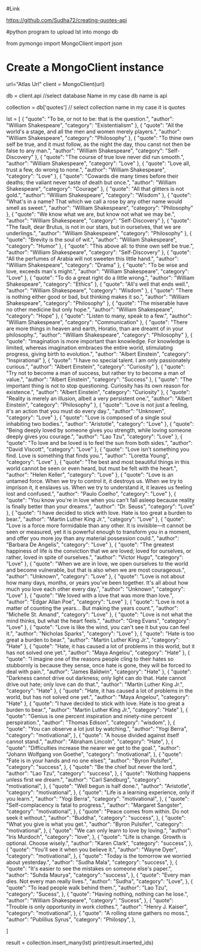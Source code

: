 #Link

https://github.com/Sudha72/creating-quotes-api


#python program to upload lst into mongo db

from pymongo import MongoClient
import json

# Create a MongoClient instance
url="Atlas Url"
client = MongoClient(url)


db = client.api    //select database Name in my case db name is api


collection = db['quotes']  // select collection name in my case it is quotes

lst = [
    {
      "quote": "To be, or not to be: that is the question.",
      "author": "William Shakespeare",
      "category": "Existentialism"
    },
    {
      "quote": "All the world's a stage, and all the men and women merely players.",
      "author": "William Shakespeare",
      "category": "Philosophy"
    },
    {
      "quote": "To thine own self be true, and it must follow, as the night the day, thou canst not then be false to any man.",
      "author": "William Shakespeare",
      "category": "Self-Discovery"
    },
    {
      "quote": "The course of true love never did run smooth.",
      "author": "William Shakespeare",
      "category": "Love"
    },
    {
      "quote": "Love all, trust a few, do wrong to none.",
      "author": "William Shakespeare",
      "category": "Love"
    },
    {
      "quote": "Cowards die many times before their deaths; the valiant never taste of death but once.",
      "author": "William Shakespeare",
      "category": "Courage"
    },
    {
      "quote": "All that glitters is not gold.",
      "author": "William Shakespeare",
      "category": "Wisdom"
    },
    {
      "quote": "What's in a name? That which we call a rose by any other name would smell as sweet.",
      "author": "William Shakespeare",
      "category": "Philosophy"
    },
    {
      "quote": "We know what we are, but know not what we may be.",
      "author": "William Shakespeare",
      "category": "Self-Discovery"
    },
    {
      "quote": "The fault, dear Brutus, is not in our stars, but in ourselves, that we are underlings.",
      "author": "William Shakespeare",
      "category": "Philosophy"
    },
    {
      "quote": "Brevity is the soul of wit.",
      "author": "William Shakespeare",
      "category": "Humor"
    },
    {
      "quote": "This above all: to thine own self be true.",
      "author": "William Shakespeare",
      "category": "Self-Discovery"
    },
    {
      "quote": "All the perfumes of Arabia will not sweeten this little hand.",
      "author": "William Shakespeare",
      "category": "Drama"
    },
    {
      "quote": "To be wise and love, exceeds man's might.",
      "author": "William Shakespeare",
      "category": "Love"
    },
    {
      "quote": "To do a great right do a little wrong.",
      "author": "William Shakespeare",
      "category": "Ethics"
    },
    {
      "quote": "All's well that ends well.",
      "author": "William Shakespeare",
      "category": "Wisdom"
    },
    {
      "quote": "There is nothing either good or bad, but thinking makes it so.",
      "author": "William Shakespeare",
      "category": "Philosophy"
    },
    {
      "quote": "The miserable have no other medicine but only hope.",
      "author": "William Shakespeare",
      "category": "Hope"
    },
    {
      "quote": "Listen to many, speak to a few.",
      "author": "William Shakespeare",
      "category": "Communication"
    },
    {
      "quote": "There are more things in heaven and earth, Horatio, than are dreamt of in your philosophy.",
      "author": "William Shakespeare",
      "category": "Philosophy"
    },
    {
        "quote": "Imagination is more important than knowledge. For knowledge is limited, whereas imagination embraces the entire world, stimulating progress, giving birth to evolution.",
        "author": "Albert Einstein",
        "category": "Inspirational"
      },
      {
        "quote": "I have no special talent. I am only passionately curious.",
        "author": "Albert Einstein",
        "category": "Curiosity"
      },
      {
        "quote": "Try not to become a man of success, but rather try to become a man of value.",
        "author": "Albert Einstein",
        "category": "Success"
      },
      {
        "quote": "The important thing is not to stop questioning. Curiosity has its own reason for existence.",
        "author": "Albert Einstein",
        "category": "Curiosity"
      },
      {
        "quote": "Reality is merely an illusion, albeit a very persistent one.",
        "author": "Albert Einstein",
        "category": "Philosophy"
      },
      {
        "quote": "Love is not just a feeling, it's an action that you must do every day.",
        "author": "Unknown",
        "category": "Love"
      },
      {
        "quote": "Love is composed of a single soul inhabiting two bodies.",
        "author": "Aristotle",
        "category": "Love"
      },
      {
        "quote": "Being deeply loved by someone gives you strength, while loving someone deeply gives you courage.",
        "author": "Lao Tzu",
        "category": "Love"
      },
      {
        "quote": "To love and be loved is to feel the sun from both sides.",
        "author": "David Viscott",
        "category": "Love"
      },
      {
        "quote": "Love isn't something you find. Love is something that finds you.",
        "author": "Loretta Young",
        "category": "Love"
      },
      {
        "quote": "The best and most beautiful things in this world cannot be seen or even heard, but must be felt with the heart.",
        "author": "Helen Keller",
        "category": "Love"
      },
      {
        "quote": "Love is an untamed force. When we try to control it, it destroys us. When we try to imprison it, it enslaves us. When we try to understand it, it leaves us feeling lost and confused.",
        "author": "Paulo Coelho",
        "category": "Love"
      },
      {
        "quote": "You know you're in love when you can't fall asleep because reality is finally better than your dreams.",
        "author": "Dr. Seuss",
        "category": "Love"
      },
      {
        "quote": "I have decided to stick with love. Hate is too great a burden to bear.",
        "author": "Martin Luther King Jr.",
        "category": "Love"
      },
      {
        "quote": "Love is a force more formidable than any other. It is invisible—it cannot be seen or measured, yet it is powerful enough to transform you in a moment, and offer you more joy than any material possession could.",
        "author": "Barbara De Angelis",
        "category": "Love"
      },
      {
        "quote": "The greatest happiness of life is the conviction that we are loved; loved for ourselves, or rather, loved in spite of ourselves.",
        "author": "Victor Hugo",
        "category": "Love"
      },
      {
        "quote": "When we are in love, we open ourselves to the world and become vulnerable, but that is also when we are most courageous.",
        "author": "Unknown",
        "category": "Love"
      },
      {
        "quote": "Love is not about how many days, months, or years you've been together. It's all about how much you love each other every day.",
        "author": "Unknown",
        "category": "Love"
      },
      {
        "quote": "We loved with a love that was more than love.",
        "author": "Edgar Allan Poe",
        "category": "Love"
      },
      {
        "quote": "Love is not a matter of counting the years... But making the years count.",
        "author": "Michelle St. Amand",
        "category": "Love"
      },
      {
        "quote": "Love is not what the mind thinks, but what the heart feels.",
        "author": "Greg Evans",
        "category": "Love"
      },
      {
        "quote": "Love is like the wind, you can't see it but you can feel it.",
        "author": "Nicholas Sparks",
        "category": "Love"
      },
      {
        "quote": "Hate is too great a burden to bear.",
        "author": "Martin Luther King Jr.",
        "category": "Hate"
      },
      {
        "quote": "Hate, it has caused a lot of problems in this world, but it has not solved one yet.",
        "author": "Maya Angelou",
        "category": "Hate"
      },
      {
        "quote": "I imagine one of the reasons people cling to their hates so stubbornly is because they sense, once hate is gone, they will be forced to deal with pain.",
        "author": "James Baldwin",
        "category": "Hate"
      },
      {
        "quote": "Darkness cannot drive out darkness; only light can do that. Hate cannot drive out hate; only love can do that.",
        "author": "Martin Luther King Jr.",
        "category": "Hate"
      },
      {
        "quote": "Hate, it has caused a lot of problems in the world, but has not solved one yet.",
        "author": "Maya Angelou",
        "category": "Hate"
      },
      {
        "quote": "I have decided to stick with love. Hate is too great a burden to bear.",
        "author": "Martin Luther King Jr.",
        "category": "Hate"
      },
      {
        "quote": "Genius is one percent inspiration and ninety-nine percent perspiration.",
        "author": "Thomas Edison",
        "category": "wisdom",
      },
      {
        "quote": "You can observe a lot just by watching.",
        "author": "Yogi Berra",
        "category": "motivational",
      },
      {
        "quote": "A house divided against itself cannot stand.",
        "author": "Abraham Lincoln",
        "category": "Hate",
      },
      {
        "quote": "Difficulties increase the nearer we get to the goal.",
        "author": "Johann Wolfgang von Goethe",
        "category": "motivational",
      },
      {
        "quote": "Fate is in your hands and no one elses",
        "author": "Byron Pulsifer",
        "category": "success",
      },
      {
        "quote": "Be the chief but never the lord.",
        "author": "Lao Tzu",
        "category": "success",
      },
      {
        "quote": "Nothing happens unless first we dream.",
        "author": "Carl Sandburg",
        "category": "motivational",
      },
      {
        "quote": "Well begun is half done.",
        "author": "Aristotle",
        "category": "motivational",
      },
      {
        "quote": "Life is a learning experience, only if you learn.",
        "author": "Yogi Berra",
        "category": "motivational",
      },
      {
        "quote": "Self-complacency is fatal to progress.",
        "author": "Margaret Sangster",
        "category": "motivational",
      },
      {
        "quote": "Peace comes from within. Do not seek it without.",
        "author": "Buddha",
        "category": "success",
      },
      {
        "quote": "What you give is what you get.",
        "author": "Byron Pulsifer",
        "category": "motivational",
      },
      {
        "quote": "We can only learn to love by loving.",
        "author": "Iris Murdoch",
        "category": "love",
      },
      {
        "quote": "Life is change. Growth is optional. Choose wisely.",
        "author": "Karen Clark",
        "category": "success",
      },
      {
        "quote": "You'll see it when you believe it.",
        "author": "Wayne Dyer",
        "category": "motivational",
      },
      {
        "quote": "Today is the tomorrow we worried about yesterday.",
        "author": "Sudha Mala",
        "category": "success",
      },
      {
        "quote": "It's easier to see the mistakes on someone else's paper.",
        "author": "Suhda Maurya",
        "category": "success",
      },
      {
        "quote": "Every man dies. Not every man really lives.",
        "author": "Sudha",
        "category": "Love",
      },
      {
        "quote": "To lead people walk behind them.",
        "author": "Lao Tzu",
        "category": "Sucess",
      },
      {
        "quote": "Having nothing, nothing can he lose.",
        "author": "William Shakespeare",
        "category": "Sucess",
      },
      {
        "quote": "Trouble is only opportunity in work clothes.",
        "author": "Henry J. Kaiser",
        "category": "motivational",
      },
      {
        "quote": "A rolling stone gathers no moss.",
        "author": "Publilius Syrus",
        "category": "Philospy",
      },
     
  ]

result = collection.insert_many(lst)
print(result.inserted_ids)
